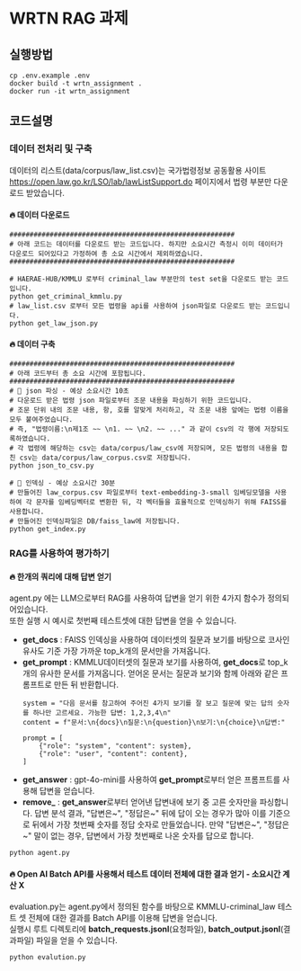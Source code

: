 # WRTN RAG 과제
## 실행방법
```shell
cp .env.example .env
docker build -t wrtn_assignment .
docker run -it wrtn_assignment
```

## 코드설명
### 데이터 전처리 및 구축
데이터의 리스트(data/corpus/law_list.csv)는 국가법령정보 공동활용 사이트 https://open.law.go.kr/LSO/lab/lawListSupport.do 페이지에서 법령 부분만 다운로드 받았습니다.

#### 🔥 데이터 다운로드
```shell
######################################################## 
# 아래 코드는 데이터를 다운로드 받는 코드입니다. 하지만 소요시간 측정시 이미 데이터가 다운로드 되어있다고 가정하여 총 소요 시간에서 제외하였습니다.
######################################################## 

# HAERAE-HUB/KMMLU 로부터 criminal_law 부분만의 test set을 다운로드 받는 코드입니다.
python get_criminal_kmmlu.py
# law_list.csv 로부터 모든 법령을 api를 사용하여 json파일로 다운로드 받는 코드입니다.
python get_law_json.py 
```

#### 🔥 데이터 구축
```shell
########################################################
# 아래 코드부터 총 소요 시간에 포함됩니다.
######################################################## 
# 🚀 json 파싱 - 예상 소요시간 10초
# 다운로드 받은 법령 json 파일로부터 조문 내용을 파싱하기 위한 코드입니다.
# 조문 단위 내의 조문 내용, 항, 호를 알맞게 처리하고, 각 조문 내용 앞에는 법령 이름을 모두 붙여주었습니다.
# 즉, "법령이름:\n제1조 ~~ \n1. ~~ \n2. ~~ ..." 과 같이 csv의 각 행에 저장되도록하였습니다.
# 각 법령에 해당하는 csv는 data/corpus/law_csv에 저장되며, 모든 법령의 내용을 합친 csv는 data/corpus/law_corpus.csv로 저장됩니다.
python json_to_csv.py

# 🚀 인덱싱 - 예상 소요시간 30분
# 만들어진 law_corpus.csv 파일로부터 text-embedding-3-small 임베딩모델을 사용하여 각 문자를 임베딩벡터로 변환한 뒤, 각 벡터들을 효율적으로 인덱싱하기 위해 FAISS를 사용합니다.
# 만들어진 인덱싱파일은 DB/faiss_law에 저장됩니다.
python get_index.py
```

### RAG를 사용하여 평가하기
#### 🔥 한개의 쿼리에 대해 답변 얻기
agent.py 에는 LLM으로부터 RAG를 사용하여 답변을 얻기 위한 4가지 함수가 정의되어있습니다.  
또한 실행 시 예시로 첫번째 테스트셋에 대한 답변을 얻을 수 있습니다.
- **get_docs** : FAISS 인덱싱을 사용하여 데이터셋의 질문과 보기를 바탕으로 코사인 유사도 기준 가장 가까운 top_k개의 문서만을 가져옵니다.
- **get_prompt** : KMMLU데이터셋의 질문과 보기를 사용하여, **get_docs**로 top_k개의 유사한 문서를 가져옵니다. 얻어온 문서는 질문과 보기와 함께 아래와 같은 프롬프트로 만든 뒤 반환합니다.
    ```
    system = "다음 문서를 참고하여 주어진 4가지 보기를 잘 보고 질문에 맞는 답의 숫자를 하나만 고르세요. 가능한 답변: 1,2,3,4\n"
    content = f"문서:\n{docs}\n질문:\n{question}\n보기:\n{choice}\n답변:"

    prompt = [
        {"role": "system", "content": system},
        {"role": "user", "content": content},
    ]
    ```
- **get_answer** : gpt-4o-mini를 사용하여 **get_prompt**로부터 얻은 프롬프트를 사용해 답변을 얻습니다.
- **remove_** : **get_answer**로부터 얻어낸 답변내에 보기 중 고른 숫자만을 파싱합니다. 답변 분석 결과, "답변은~", "정답은~" 뒤에 답이 오는 경우가 많아 이를 기준으로 뒤에서 가장 첫번째 숫자를 정답 숫자로 만들었습니다. 만약 "답변은~", "정답은~" 말이 없는 경우, 답변에서 가장 첫번째로 나온 숫자를 답으로 합니다.
```shell
python agent.py
```
#### 🔥 Open AI Batch API를 사용해서 테스트 데이터 전체에 대한 결과 얻기 - 소요시간 계산 X
evaluation.py는 agent.py에서 정의된 함수를 바탕으로 KMMLU-criminal_law 테스트 셋 전체에 대한 결과를 Batch API를 이용해 답변을 얻습니다.  
실행시 루트 디렉토리에 **batch_requests.jsonl**(요청파일), **batch_output.jsonl**(결과파일) 파일을 얻을 수 있습니다.
```shell
python evalution.py
```